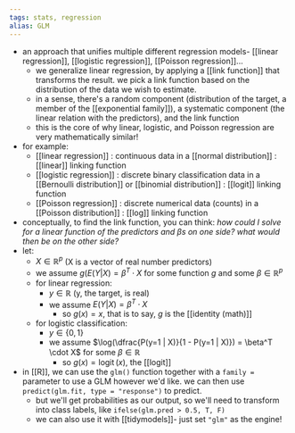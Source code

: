 ```yaml
---
tags: stats, regression
alias: GLM
---
```


- an approach that unifies multiple different regression models- [[linear regression]], [[logistic regression]], [[Poisson regression]]...
	- we generalize linear regression, by applying a [[link function]] that transforms the result. we pick a link function based on the distribution of the data we wish to estimate.
	- in a sense, there's a random component (distribution of the target, a member of the [[exponential family]]), a systematic component (the linear relation with the predictors), and the link function
	- this is the core of why linear, logistic, and Poisson regression are very mathematically similar!
- for example:
	- [[linear regression]] : continuous data in a [[normal distribution]] : [[linear]] linking function
	- [[logistic regression]] : discrete binary classification data in a [[Bernoulli distribution]] or [[binomial distribution]] : [[logit]] linking function
	- [[Poisson regression]] : discrete numerical data (counts) in a [[Poisson distribution]] : [[log]] linking function
- conceptually, to find the link function, you can think: *how could I solve for a linear function of the predictors and* $\beta$*s on one side? what would then be on the other side?*
- let:
	- $X \in \mathbb{R}^p$ (X is a vector of real number predictors)
	- we assume $g(E(Y | X) = \beta^T \cdot X$ for some function $g$ and some $\beta \in \mathbb{R}^p$
	- for linear regression:
		- $y \in \mathbb{R}$ (y, the target, is real)
		- we assume $E(Y | X) = \beta^T \cdot X$
			- so $g(x) = x$, that is to say, $g$ is the [[identity (math)]]
	- for logistic classification:
		- $y \in \{0, 1\}$
		- we assume $\log(\dfrac{P(y=1 | X)}{1 - P(y=1 | X)}) = \beta^T \cdot X$ for some $\beta \in \mathbb{R}$
			- so $g(x) = \operatorname{logit}(x)$, the [[logit]]
- in [[R]], we can use the `glm()` function together with a `family = ` parameter to use a GLM however we'd like. we can then use `predict(glm.fit, type = "response")` to predict.
	- but we'll get probabilities as our output, so we'll need to transform into class labels, like `ifelse(glm.pred > 0.5, T, F)`
	- we can also use it with [[tidymodels]]- just set `"glm"` as the engine!